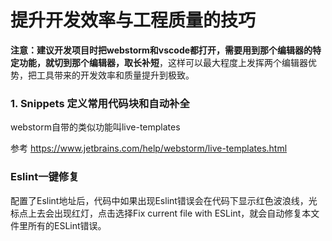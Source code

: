 # 提升开发效率与工程质量的技巧

**注意：建议开发项目时把webstorm和vscode都打开，需要用到那个编辑器的特定功能，就切到那个编辑器，取长补短**，这样可以最大程度上发挥两个编辑器优势，把工具带来的开发效率和质量提升到极致。

### 1. Snippets 定义常用代码块和自动补全

webstorm自带的类似功能叫live-templates

参考
https://www.jetbrains.com/help/webstorm/live-templates.html

### Eslint一键修复
配置了Eslint地址后，代码中如果出现Eslint错误会在代码下显示红色波浪线，光标点上去会出现红灯，点击选择Fix current file with ESLint，就会自动修复本文件里所有的ESLint错误。